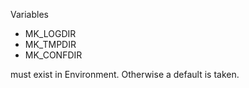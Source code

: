
Variables
- MK_LOGDIR
- MK_TMPDIR 
- MK_CONFDIR

must exist in Environment. Otherwise a default is taken. 
